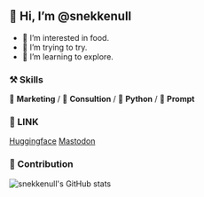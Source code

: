 ## 👋 Hi, I’m @snekkenull
- 👀 I’m interested in food.
- 🌱 I’m trying to try.
- 💞️ I’m learning to explore.

### ⚒ Skills
🥪 **Marketing** / 🥗 **Consultion** / 🍊 **Python** / 🍑 **Prompt**

### 🍉 LINK
[Huggingface](https://huggingface.co/vilarin)
[Mastodon](https://mastodon.social/@vila)

### 🍏 Contribution

![snekkenull's GitHub stats](https://github-readme-stats.vercel.app/api?username=snekkenull&show_icons=true&theme=transparent)
